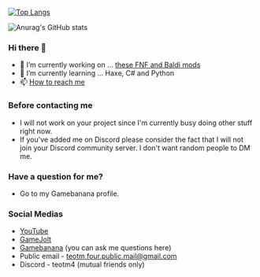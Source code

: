 [![Top Langs](https://github-readme-stats.vercel.app/api/top-langs/?username=teotm)](https://github.com/anuraghazra/github-readme-stats)

![Anurag's GitHub stats](https://github-readme-stats.vercel.app/api?username=teotm&show_icons=true&theme=radical)

### Hi there 👋

- 🔭 I’m currently working on ... [these FNF and Baldi mods](https://pastebin.com/tN0TnujZ)
- 🌱 I’m currently learning ... Haxe, C# and Python
- 📫 [How to reach me](#Social-Medias)

### Before contacting me
- I will not work on your project since I'm currently busy doing other stuff right now.
- If you've added me on Discord please consider the fact that I will not join your Discord community server. I don't want random people to DM me.
### Have a question for me?
- Go to my Gamebanana profile.

### Social Medias
- [YouTube](https://www.youtube.com/channel/UCJnOkGILRMpEAgbS0A91cWQ)
- [GameJolt](https://gamejolt.com/@teotm4)
- [Gamebanana](https://gamebanana.com/members/1932685) (you can ask me questions here)
- Public email - teotm.four.public.mail@gmail.com
- Discord - teotm4 (mutual friends only)
